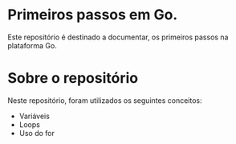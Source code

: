 # Primeiros passos em Go.

Este repositório é destinado a documentar, os primeiros passos na plataforma Go.

# Sobre o repositório 

Neste repositório, foram utilizados os seguintes conceitos:

- Variáveis 
- Loops
- Uso do for
